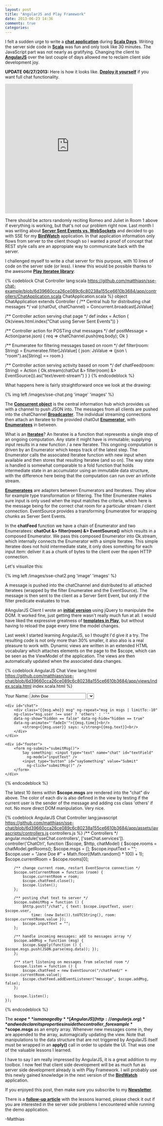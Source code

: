 ```yaml
---
layout: post
title: "AngularJS and Play Framework"
date: 2013-06-23 14:36
comments: true
categories: 
---
```

I felt a sudden urge to write a **[chat application](http://bit.ly/sse-chat-github)** during **[Scala Days](http://scaladays.org)**. Writing the server side code in **[Scala](http://www.scala-lang.org)** was fun and only took like 30 minutes. The JavaScript part was not nearly as gratifying. Changing the client to **[AngularJS](http://angularjs.org)** over the last couple of days allowed me to reclaim client side development joy. 

<!-- more -->

**UPDATE 06/27/2013:** Here is how it looks like. **[Deploy it yourself](https://github.com/matthiasn/sse-chat/)** if you want full chat functionality.

<iframe width="420" height="425" src="http://sse-chat.matthiasnehlsen.com/" frameborder="0" allowfullscreen></iframe>

There should be actors randomly reciting Romeo and Juliet in Room 1 above if everything is working, but that's not our problem right now. Last month I was writing about **[Server Sent Events vs. WebSockets](http://matthiasnehlsen.com/blog/2013/05/01/server-sent-events-vs-websockets/)** and decided to go with SSE for my **[BirdWatch](http://bit.ly/BirdWatch)** application. In that application information only flows from server to the client though so I wanted a proof of concept that REST style calls are an appropiate way to communicate back with the server.
 
I challenged myself to write a chat server for this purpose, with 10 lines of code on the server side (or less). I knew this would be possible thanks to the awesome **[Play Iteratee library](http://www.playframework.com/documentation/2.1.1/Iteratees)**:

{% codeblock Chat Controller lang:scala https://github.com/matthiasn/sse-chat-example/blob/6d39660cca26ce089c6c80238a155ce6610b3684/app/controllers/ChatApplication.scala ChatApplication.scala %}
object ChatApplication extends Controller {
  /** Central hub for distributing chat messages */
  val (chatOut, chatChannel) = Concurrent.broadcast[JsValue]

  /** Controller action serving chat page */
  def index = Action { Ok(views.html.index("Chat using Server Sent Events")) }

  /** Controller action for POSTing chat messages */
  def postMessage = Action(parse.json) { req => chatChannel.push(req.body); Ok }

  /** Enumeratee for filtering messages based on room */
  def filter(room: String) = Enumeratee.filter[JsValue] { 
    json: JsValue => (json \ "room").as[String] == room 
  }

  /** Controller action serving activity based on room */
  def chatFeed(room: String) = Action { 
    Ok.stream(chatOut &> filter(room) &> EventSource()).as("text/event-stream") 
  } 
}
{% endcodeblock %}

What happens here is fairly straightforward once we look at the drawing:

{% img left /images/sse-chat.png 'image' 'images' %}

The **[Concurrent object](https://github.com/playframework/Play20/tree/2.1.0/framework/src/iteratees/src/main/scala/play/api/libs/iteratee/Concurrent.scala)** is the central information hub which provides us with a channel to push JSON into. The messages from all clients are pushed into the chatChannel **[Broadcaster](http://www.playframework.com/documentation/api/2.1.1/scala/index.html#play.api.libs.iteratee.Concurrent$$Broadcaster)**. The individual streaming connections then attach an Iteratee to the provided chatOut **[Enumerator](http://www.playframework.com/documentation/api/2.1.1/scala/index.html#play.api.libs.iteratee.Enumerator)**, with **[Enumeratees](http://www.playframework.com/documentation/api/2.1.1/scala/index.html#play.api.libs.iteratee.Enumeratee)**  in between.

What is an **[Iteratee](http://www.playframework.com/documentation/api/2.1.1/scala/index.html#play.api.libs.iteratee.Iteratee)**? An Iteratee is a function that represents a single step of an ongoing computation. Any state it might have is immutable; supplying input results in a new function / a new Iteratee. This ongoing computation is driven by an Enumerator which keeps track of the latest step. The Enumerator calls the associated Iteratee function with new input when available and then stores that resulting Iteratee (and so on). The way state is handled is somewhat comparable to a fold function that holds intermediate state in an accumulator using an immutable data structure, with the difference here being that the computation can run over an infinite stream. 

**[Enumeratees](http://www.playframework.com/documentation/api/2.1.1/scala/index.html#play.api.libs.iteratee.Enumeratee)** are adapters between Enumerators and Iteratees. They allow for example type transformation or filtering. The filter Enumeratee makes sure input is only used when the input matches the criteria, which here is the message being for the correct chat room for a particular stream / client connection. EventSource provides a transforming Enumeratee for wrapping chunks as Server Sent Events.

In the **chatFeed** function we have a chain of Enumerator and two Enumeratees: **chatOut &> filter(room) &> EventSource()** which results in a composed Enumerator. We pass this composed Enumerator into Ok.stream, which internally connects the Enumerator with a simple Iteratee. This simple Iteratee does not hold intermediate state, it only does something for each input item: deliver it as a chunk of bytes to the client over the open HTTP connection.

Let's visualize this:

{% img left /images/sse-chat2.png 'image' 'images' %}

A message is pushed into the chatChannel and distributed to all attached Iteratees (wrapped by the filter Enumeratee and the EventSource). The message is then sent to the client as a Server Sent Event, but only if the filter predicate evaluates to true.

#AngularJS Client
I wrote an **[initial version](https://github.com/matthiasn/sse-chat/blob/0af191e628a450ca8fd4d41bcbff382011cd0a13/app/assets/javascripts/main.js)** using jQuery to manipulate the DOM. It worked fine, just getting there wasn't really much fun at all. I would have liked the expressive greatness of **[templates in Play](http://www.playframework.com/documentation/2.1.1/ScalaTemplates)**, but without having to reload the page every time the model changes.

Last week I started learning AngularJS, so I thought I'd give it a try. The resulting code is not only more than 30% smaller, it also also is a real pleasure to work with. Dynamic views are written in an extended HTML vocabulary which attaches elements on the page to the $scope, which can be seen as the ViewModel of the application. The views are then automatically updated when the associated data changes. 

{% codeblock AngularJS Chat View lang:html https://github.com/matthiasn/sse-chat/blob/6d39660cca26ce089c6c80238a155ce6610b3684/app/views/index.scala.html index.scala.html %}
<div ng-controller="ChatCtrl">
    <div id="header">
        Your Name: <input type="text" name="user" id="userField" value="John Doe" 
          ng-model="user" />
        <select ng-model="currentRoom" ng-change="setCurrentRoom(currentRoom)" 
          ng-options="r.name for r in rooms"></select>
    </div>

    <div id="chat">
        <div class="{{msg.who}} msg" ng-repeat="msg in msgs | limitTo:-10"
        ng-class="msg.user !== user ? 'others' : ''"
        data-ng-show="hidden == false" data-ng-hide="hidden == true"
        data-ng-animate="'fadeIn'">{{msg.time}}<br/>
            <strong>{{msg.user}} says: </strong>{{msg.text}}<br/>
        </div>
    </div>

    <div id="footer">
        <form ng-submit="submitMsg()">
            Say something: <input type="text" name="chat" id="textField" 
              ng-model="inputText" />
            <input type="button" id="saySomething" value="Submit" 
              ng-click="submitMsg()" />
        </form>
    </div>
</div>        
{% endcodeblock %}

The latest 10 items within **$scope.msgs** are rendered into the "chat" div above. The color of each div is also defined in the view by testing if the current user is the sender of the message and adding css class 'others' if not. No more direct DOM manipulation. Very nice.

{% codeblock AngularJS Chat Controller lang:javascript https://github.com/matthiasn/sse-chat/blob/6d39660cca26ce089c6c80238a155ce6610b3684/app/assets/javascripts/controllers.js controllers.js %}
/** Controllers */
angular.module('sseChat.controllers', ['sseChat.services']).
    controller('ChatCtrl', function ($scope, $http, chatModel) {
        $scope.rooms = chatModel.getRooms();
        $scope.msgs = [];
        $scope.inputText = "";
        $scope.user = "Jane Doe #" + Math.floor((Math.random() * 100) + 1);
        $scope.currentRoom = $scope.rooms[0];

        /** change current room, restart EventSource connection */
        $scope.setCurrentRoom = function (room) {
            $scope.currentRoom = room;
            $scope.chatFeed.close();
            $scope.listen();
        };

        /** posting chat text to server */
        $scope.submitMsg = function () {
            $http.post("/chat", { text: $scope.inputText, user: $scope.user,
                time: (new Date()).toUTCString(), room: $scope.currentRoom.value });
            $scope.inputText = "";
        };

        /** handle incoming messages: add to messages array */
        $scope.addMsg = function (msg) { 
            $scope.$apply(function () { $scope.msgs.push(JSON.parse(msg.data)); });
        };

        /** start listening on messages from selected room */
        $scope.listen = function () {
            $scope.chatFeed = new EventSource("/chatFeed/" + $scope.currentRoom.value);
            $scope.chatFeed.addEventListener("message", $scope.addMsg, false);
        };

        $scope.listen();
    });
{% endcodeblock %}

The **$scope** is managed by **[AngularJS](http://angularjs.org)** and we declare its properties inside the controller, for example **$scope.msgs** as an empty array. Whenever new messages come in, they are appended to the array, automagically updating the view. Note that manipulations to the data structure that are not triggered by AngularJS itself must be wrapped in an **apply()** call in order to update the UI. That was one of the valuable lessons I learned.

I have to say I am really impressed by AngularJS, it is a great addition to my toolbox. I now feel that client side development will be as much fun as server side development already is with Play Framework. I will probably use this newly gained knowledge in the next version of the **[BirdWatch](http://bit.ly/BirdWatch)** application.

If you enjoyed this post, then make sure you subscribe to my **<a href="http://eepurl.com/y0HWv" target="_blank">Newsletter</a>**. 

There is a **[follow-up article](http://matthiasnehlsen.com/blog/2013/07/03/angularjs-and-play-maintenance/)** with the lessons learned, please check it out if you are interested in the server side problems I encountered while running the demo application.

-Matthias